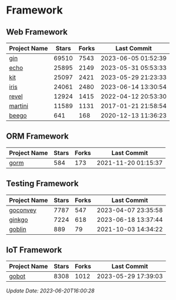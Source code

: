 # Framework

## Web Framework
| Project Name | Stars | Forks | Last Commit |
| ------------ | ----- | ----- | ----------- |
| [gin](https://github.com/gin-gonic/gin) | 69510 | 7543 | 2023-06-05 01:52:39 |
| [echo](https://github.com/labstack/echo) | 25895 | 2149 | 2023-05-31 05:53:33 |
| [kit](https://github.com/go-kit/kit) | 25097 | 2421 | 2023-05-29 21:23:33 |
| [iris](https://github.com/kataras/iris) | 24061 | 2480 | 2023-06-14 13:30:54 |
| [revel](https://github.com/revel/revel) | 12924 | 1415 | 2022-04-12 20:53:30 |
| [martini](https://github.com/go-martini/martini) | 11589 | 1131 | 2017-01-21 21:58:54 |
| [beego](https://github.com/astaxie/beego) | 641 | 168 | 2020-12-13 11:36:23 |

## ORM Framework
| Project Name | Stars | Forks | Last Commit |
| ------------ | ----- | ----- | ----------- |
| [gorm](https://github.com/jinzhu/gorm) | 584 | 173 | 2021-11-20 01:15:37 |

## Testing Framework
| Project Name | Stars | Forks | Last Commit |
| ------------ | ----- | ----- | ----------- |
| [goconvey](https://github.com/smartystreets/goconvey) | 7787 | 547 | 2023-04-07 23:35:58 |
| [ginkgo](https://github.com/onsi/ginkgo) | 7224 | 618 | 2023-06-18 13:37:44 |
| [goblin](https://github.com/franela/goblin) | 889 | 79 | 2021-10-03 14:34:22 |

## IoT Framework
| Project Name | Stars | Forks | Last Commit |
| ------------ | ----- | ----- | ----------- |
| [gobot](https://github.com/hybridgroup/gobot) | 8308 | 1012 | 2023-05-29 17:39:03 |

*Update Date: 2023-06-20T16:00:28*